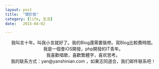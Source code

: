 ```yaml
---
layout: post
title:  "關於我"
category: [life, 生活]
date:   2015-04-02 

---
```

<center>我叫言十年。叫我小言就好了。我的Blog還需要裝修。寫Blog比較費時間。</center>

<center>
我是一個會iOS開發，php開發的IT青年。
</center>
<center>
我喜歡唱歌，喜歡繁體字，喜欢思考。
</center>
<center> 
我的联系方式：yan@yanshinian.com ，如果志同道合，我们邮件联系吧！
</center>


